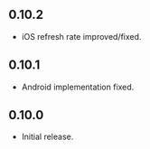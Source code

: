 ## 0.10.2

* iOS refresh rate improved/fixed.

## 0.10.1

* Android implementation fixed.

## 0.10.0

* Initial release.

